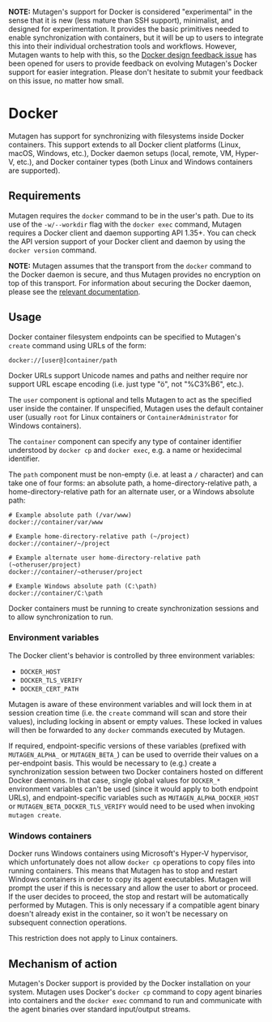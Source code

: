 **NOTE:** Mutagen's support for Docker is considered "experimental" in the sense
that it is new (less mature than SSH support), minimalist, and designed for
experimentation. It provides the basic primitives needed to enable
synchronization with containers, but it will be up to users to integrate this
into their individual orchestration tools and workflows. However, Mutagen wants
to help with this, so the
[Docker design feedback issue](https://github.com/havoc-io/mutagen/issues/41)
has been opened for users to provide feedback on evolving Mutagen's Docker
support for easier integration. Please don't hesitate to submit your feedback on
this issue, no matter how small.


# Docker

Mutagen has support for synchronizing with filesystems inside Docker containers.
This support extends to all Docker client platforms (Linux, macOS, Windows,
etc.), Docker daemon setups (local, remote, VM, Hyper-V, etc.), and Docker
container types (both Linux and Windows containers are supported).


## Requirements

Mutagen requires the `docker` command to be in the user's path. Due to its use
of the `-w/--workdir` flag with the `docker exec` command, Mutagen requires a
Docker client and daemon supporting API 1.35+. You can check the API version
support of your Docker client and daemon by using the `docker version` command.

**NOTE:** Mutagen assumes that the transport from the `docker` command to the
Docker daemon is secure, and thus Mutagen provides no encryption on top of this
transport. For information about securing the Docker daemon, please see the
[relevant documentation](https://docs.docker.com/engine/security/https/).


## Usage

Docker container filesystem endpoints can be specified to Mutagen's `create`
command using URLs of the form:

    docker://[user@]container/path

Docker URLs support Unicode names and paths and neither require nor support
URL escape encoding (i.e. just type "ö", not "%C3%B6", etc.).

The `user` component is optional and tells Mutagen to act as the specified user
inside the container. If unspecified, Mutagen uses the default container user
(usually `root` for Linux containers or `ContainerAdministrator` for Windows
containers).

The `container` component can specify any type of container identifier
understood by `docker cp` and `docker exec`, e.g. a name or hexidecimal
identifier.

The `path` component must be non-empty (i.e. at least a `/` character) and can
take one of four forms: an absolute path, a home-directory-relative path, a
home-directory-relative path for an alternate user, or a Windows absolute path:

    # Example absolute path (/var/www)
    docker://container/var/www

    # Example home-directory-relative path (~/project)
    docker://container/~/project

    # Example alternate user home-directory-relative path (~otheruser/project)
    docker://container/~otheruser/project

    # Example Windows absolute path (C:\path)
    docker://container/C:\path

Docker containers must be running to create synchronization sessions and to
allow synchronization to run.


### Environment variables

The Docker client's behavior is controlled by three environment variables:

- `DOCKER_HOST`
- `DOCKER_TLS_VERIFY`
- `DOCKER_CERT_PATH`

Mutagen is aware of these environment variables and will lock them in at session
creation time (i.e. the `create` command will scan and store their values),
including locking in absent or empty values. These locked in values will then be
forwarded to any `docker` commands executed by Mutagen.

If required, endpoint-specific versions of these variables (prefixed with
`MUTAGEN_ALPHA_` or `MUTAGEN_BETA_`) can be used to override their values on a
per-endpoint basis. This would be necessary to (e.g.) create a synchronization
session between two Docker containers hosted on different Docker daemons. In
that case, single global values for `DOCKER_*` environment variables can't be
used (since it would apply to both endpoint URLs), and endpoint-specific
variables such as `MUTAGEN_ALPHA_DOCKER_HOST` or
`MUTAGEN_BETA_DOCKER_TLS_VERIFY` would need to be used when invoking
`mutagen create`.


### Windows containers

Docker runs Windows containers using Microsoft's Hyper-V hypervisor, which
unfortunately does not allow `docker cp` operations to copy files into running
containers. This means that Mutagen has to stop and restart Windows containers
in order to copy its agent executables. Mutagen will prompt the user if this is
necessary and allow the user to abort or proceed. If the user decides to
proceed, the stop and restart will be automatically performed by Mutagen. This
is only necessary if a compatible agent binary doesn't already exist in the
container, so it won't be necessary on subsequent connection operations.

This restriction does not apply to Linux containers.


## Mechanism of action

Mutagen's Docker support is provided by the Docker installation on your system.
Mutagen uses Docker's `docker cp` command to copy agent binaries into containers
and the `docker exec` command to run and communicate with the agent binaries
over standard input/output streams.
